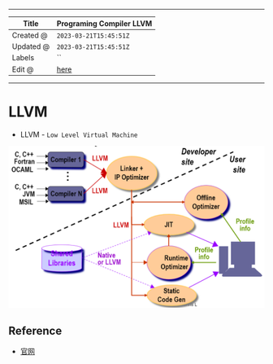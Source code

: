 -----

| Title     | Programing Compiler LLVM                             |
| --------- | ---------------------------------------------------- |
| Created @ | `2023-03-21T15:45:51Z`                               |
| Updated @ | `2023-03-21T15:45:51Z`                               |
| Labels    | \`\`                                                 |
| Edit @    | [here](https://github.com/junxnone/xwiki/issues/227) |

-----

# LLVM

  - LLVM - `Low Level Virtual Machine`

![image](media/ba09205d54afa6d8207ef9ad26ee3606ff55bfa7.png)

## Reference

  - [官网](https://llvm.org/)
